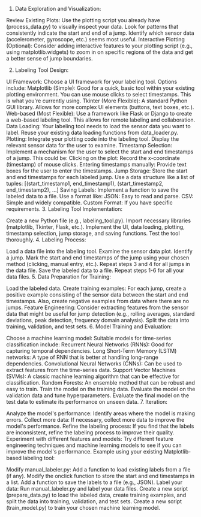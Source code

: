1. Data Exploration and Visualization:

Review Existing Plots: Use the plotting script you already have (process_data.py) to visually inspect your data. Look for patterns that consistently indicate the start and end of a jump. Identify which sensor data (accelerometer, gyroscope, etc.) seems most useful.
Interactive Plotting (Optional): Consider adding interactive features to your plotting script (e.g., using matplotlib.widgets) to zoom in on specific regions of the data and get a better sense of jump boundaries.

2. Labeling Tool Design:

UI Framework: Choose a UI framework for your labeling tool. Options include:
Matplotlib (Simple): Good for a quick, basic tool within your existing plotting environment. You can use mouse clicks to select timestamps. This is what you're currently using.
Tkinter (More Flexible): A standard Python GUI library. Allows for more complex UI elements (buttons, text boxes, etc.).
Web-based (Most Flexible): Use a framework like Flask or Django to create a web-based labeling tool. This allows for remote labeling and collaboration.
Data Loading: Your labeling tool needs to load the sensor data you want to label. Reuse your existing data loading functions from data_loader.py.
Plotting: Integrate your plotting code into the labeling tool. Display the relevant sensor data for the user to examine.
Timestamp Selection: Implement a mechanism for the user to select the start and end timestamps of a jump. This could be:
Clicking on the plot: Record the x-coordinate (timestamp) of mouse clicks.
Entering timestamps manually: Provide text boxes for the user to enter the timestamps.
Jump Storage: Store the start and end timestamps for each labeled jump. Use a data structure like a list of tuples: [(start_timestamp1, end_timestamp1), (start_timestamp2, end_timestamp2), ...]
Saving Labels: Implement a function to save the labeled data to a file. Use a format like:
JSON: Easy to read and parse.
CSV: Simple and widely compatible.
Custom Format: If you have specific requirements.
3. Labeling Tool Implementation:

Create a new Python file (e.g., labeling_tool.py).
Import necessary libraries (matplotlib, Tkinter, Flask, etc.).
Implement the UI, data loading, plotting, timestamp selection, jump storage, and saving functions.
Test the tool thoroughly.
4. Labeling Process:

Load a data file into the labeling tool.
Examine the sensor data plot.
Identify a jump.
Mark the start and end timestamps of the jump using your chosen method (clicking, manual entry, etc.).
Repeat steps 3 and 4 for all jumps in the data file.
Save the labeled data to a file.
Repeat steps 1-6 for all your data files.
5. Data Preparation for Training:

Load the labeled data.
Create training examples: For each jump, create a positive example consisting of the sensor data between the start and end timestamps. Also, create negative examples from data where there are no jumps.
Feature Engineering: Consider extracting features from the sensor data that might be useful for jump detection (e.g., rolling averages, standard deviations, peak detection, frequency domain analysis).
Split the data into training, validation, and test sets.
6. Model Training and Evaluation:

Choose a machine learning model: Suitable models for time-series classification include:
Recurrent Neural Networks (RNNs): Good for capturing temporal dependencies.
Long Short-Term Memory (LSTM) networks: A type of RNN that is better at handling long-range dependencies.
Convolutional Neural Networks (CNNs): Can be used to extract features from the time-series data.
Support Vector Machines (SVMs): A classic machine learning algorithm that can be effective for classification.
Random Forests: An ensemble method that can be robust and easy to train.
Train the model on the training data.
Evaluate the model on the validation data and tune hyperparameters.
Evaluate the final model on the test data to estimate its performance on unseen data.
7. Iteration:

Analyze the model's performance: Identify areas where the model is making errors.
Collect more data: If necessary, collect more data to improve the model's performance.
Refine the labeling process: If you find that the labels are inconsistent, refine the labeling process to improve their quality.
Experiment with different features and models: Try different feature engineering techniques and machine learning models to see if you can improve the model's performance.
Example using your existing Matplotlib-based labeling tool:

Modify manual_labeler.py:
Add a function to load existing labels from a file (if any).
Modify the onclick function to store the start and end timestamps in a list.
Add a function to save the labels to a file (e.g., JSON).
Label your data: Run manual_labeler.py and label your data files.
Create a new script (prepare_data.py) to load the labeled data, create training examples, and split the data into training, validation, and test sets.
Create a new script (train_model.py) to train your chosen machine learning model.